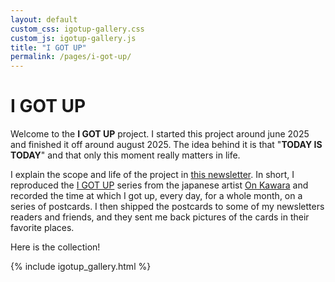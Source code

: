 ```yaml
---
layout: default
custom_css: igotup-gallery.css
custom_js: igotup-gallery.js
title: "I GOT UP"
permalink: /pages/i-got-up/
---
```


# I GOT UP

Welcome to the **I GOT UP** project. I started this project around june 2025 and finished it off around august 2025. The idea behind it is that "**TODAY IS TODAY**" and that only this moment really matters in life.

I explain the scope and life of the project in [this newsletter](https://paolamasuzzo.substack.com/p/oggi-e-oggi).
In short, I reproduced the [I GOT UP](https://flashbak.com/creativity-from-boredom-and-routine-on-kawaras-i-got-up-postcards-1968-1979-418177/)
series from the japanese artist [On Kawara](https://onkawara.co.uk/styled-96/) and recorded the time at which I got up, every day, for a whole month, on a series
of postcards. I then shipped the postcards to some of my newsletters readers and friends, and they sent me back pictures of the cards in their favorite places.

Here is the collection!

<div class="gallery">
  {% include igotup_gallery.html %}
</div>
